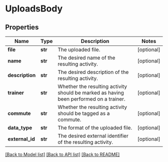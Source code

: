 # UploadsBody

## Properties
Name | Type | Description | Notes
------------ | ------------- | ------------- | -------------
**file** | **str** | The uploaded file. | [optional] 
**name** | **str** | The desired name of the resulting activity. | [optional] 
**description** | **str** | The desired description of the resulting activity. | [optional] 
**trainer** | **str** | Whether the resulting activity should be marked as having been performed on a trainer. | [optional] 
**commute** | **str** | Whether the resulting activity should be tagged as a commute. | [optional] 
**data_type** | **str** | The format of the uploaded file. | [optional] 
**external_id** | **str** | The desired external identifier of the resulting activity. | [optional] 

[[Back to Model list]](../README.md#documentation-for-models) [[Back to API list]](../README.md#documentation-for-api-endpoints) [[Back to README]](../README.md)

